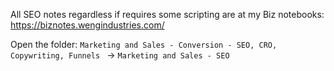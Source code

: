 All SEO notes regardless if requires some scripting are at my Biz notebooks:
https://biznotes.wengindustries.com/

Open the folder: 
`Marketing and Sales - Conversion - SEO, CRO, Copywriting, Funnels ` -> `Marketing and Sales - SEO`